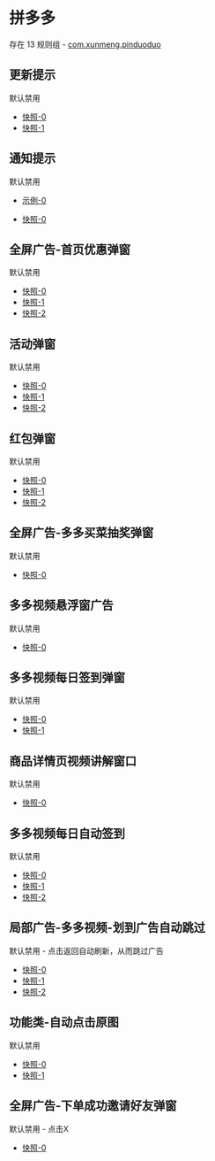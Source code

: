 # 拼多多

存在 13 规则组 - [com.xunmeng.pinduoduo](/src/apps/com.xunmeng.pinduoduo.ts)

## 更新提示

默认禁用

- [快照-0](https://i.gkd.li/i/12642017)
- [快照-1](https://i.gkd.li/i/13195645)

## 通知提示

默认禁用

- [示例-0](https://m.gkd.li/101449500/ec8e953e-06d3-4883-9c9a-11410f1b1336)

- [快照-0](https://i.gkd.li/i/14109435)

## 全屏广告-首页优惠弹窗

默认禁用

- [快照-0](https://i.gkd.li/i/12642015)
- [快照-1](https://i.gkd.li/i/12642019)
- [快照-2](https://i.gkd.li/i/13761182)

## 活动弹窗

默认禁用

- [快照-0](https://i.gkd.li/i/12642032)
- [快照-1](https://i.gkd.li/i/12642038)
- [快照-2](https://i.gkd.li/i/13308175)

## 红包弹窗

默认禁用

- [快照-0](https://i.gkd.li/i/12642023)
- [快照-1](https://i.gkd.li/i/13625441)
- [快照-2](https://i.gkd.li/i/13669963)

## 全屏广告-多多买菜抽奖弹窗

默认禁用

- [快照-0](https://i.gkd.li/i/12642053)

## 多多视频悬浮窗广告

默认禁用

- [快照-0](https://i.gkd.li/i/12642058)

## 多多视频每日签到弹窗

默认禁用

- [快照-0](https://i.gkd.li/i/12700615)
- [快照-1](https://i.gkd.li/i/13804657)

## 商品详情页视频讲解窗口

默认禁用

- [快照-0](https://i.gkd.li/i/13178326)

## 多多视频每日自动签到

默认禁用

- [快照-0](https://i.gkd.li/i/13201422)
- [快照-1](https://i.gkd.li/i/13372677)
- [快照-2](https://i.gkd.li/i/13205634)

## 局部广告-多多视频-划到广告自动跳过

默认禁用 - 点击返回自动刷新，从而跳过广告

- [快照-0](https://i.gkd.li/i/13446291)
- [快照-1](https://i.gkd.li/i/13791119)
- [快照-2](https://i.gkd.li/i/13852257)

## 功能类-自动点击原图

默认禁用

- [快照-0](https://i.gkd.li/i/13925378)
- [快照-1](https://i.gkd.li/i/13925380)

## 全屏广告-下单成功邀请好友弹窗

默认禁用 - 点击X

- [快照-0](https://i.gkd.li/i/13927594)
